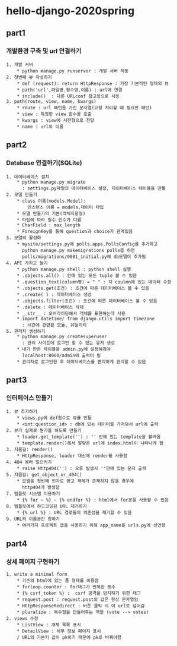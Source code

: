 # hello-django-2020spring

## part1
### 개발환경 구축 및 url 연결하기


    1. 개발 서버
	    * python manage.py runserver : 개발 서버 작동
    2. 첫번째 뷰 작성하기
	    * def (request): return HttpResponse : 가장 기본적인 형태의 뷰
		* path('url',파일명.함수명,이름) : url에 연결
		* include()  : 다른 URLconf 참고용으로 사용
    3. path(route, view, name, kwargs)
		* route : url 패턴을 가진 문자열(요청 처리할 때 필요한 패턴)
		* view : 특정한 view 함수를 호출
		* kwargs : view에 사전형으로 전달
		* name : url의 이름 
	
## part2
### Database 연결하기(SQLite)


	1. 데이터베이스 설치
		* python manage.py migrate 
		  : settings.py파일의 데이터베이스 설정, 데이터베이스 테이블을 만듦
	2. 모델 만들기
		* class 이름(models.Model):
			인스턴스 이름 = models.데이터 타입
		* 모델 만들기의 기본(객체지향형)
		* 타입에 따라 필수 인수가 다름
		* CharField : max_length
		* ForeignKey를 통해 question과 choice가 관계있음
	3. 모델의 활성화
		* mysite/settings.py에 polls.apps.PollsConfig를 추가하고 
		  python manage.py makemigrations polls를 하면
		  polls/migrations/0001_initial.py에 db모델이 추가됨
	4. API 가지고 놀기
		* python manage.py shell : python shell 실행
		* .objects.all() : 안에 있는 모든 tuple 볼 수 있음
		* .question_text(column명) = " " : 각 coulmn에 있는 데이터 수정 
		* .objects.get(조건) : 조건에 따른 데이터베이스 볼 수 있음
		* .create( ) : 데이터베이스 생성
		* .objects.filter(조건) : 조건에 따른 데이터베이스 볼 수 있음
		* .delete : 데이터베이스 삭제
		* __str__ : 오버라이딩해서 객체를 표현하는데 사용
		* import datetime/ from django.utils import timezone  
		  : 시간에 관련된 모듈, 유틸리티
	5. 관리자 생성하기
		* python manage.py createsuperuser 
		  : 관리 사이트에 로그인 할 수 있는 유저 생성
		* 내가 만든 테이블을 admin.py에 설정해줘야 
		  localhost:8000/admin에 출력이 됨
		* 관리자로 로그인한 후 데이터베이스를 편리하게 관리할 수 있음
    
## part3
### 인터페이스 만들기


    1. 뷰 추가하기
		* views.py에 def함수로 뷰를 만듦
		* <int:question_id> : db에 있는 데이터를 가져와서 url에 출력
	2. 뷰가 실제로 뭔가를 하도록 만들기
		* loader.get_template('') : '' 안에 있는 template을 불러옴
		* template.render()해서 알맞은 url에 index.html이 나타나게 함
	3. 지름길: render()
		* HttpResponse, loader 대신에 render를 사용함
	4. 404 에러 일으키기
		* raise Http404('') : 오류 발생시 ''안에 있는 문자 출력
	5. 지름길: get_object_or_404()
		* 모델을 첫번째 인자로 받고 객체가 존재하지 않을 경우에 
		  http404가 발생함
	7. 템플릿 시스템 이용하기
		* {% for ~ %} ~ {% endfor %} : html에서 for문을 사용할 수 있음
	8. 템플릿에서 하드코딩된 URL 제거하기
		* {% url %} : URL 경로들의 의존성을 제거할 수 있음
	9. URL의 이름공간 정하기
		* 여러가지 프로젝트 앱을 사용하기 위해 app_name을 urls.py에 선언함
	
## part4
###  상세 페이지 구현하기

	
    1. write a minimal form
		* 기존의 html에 있는 폼 형태를 이용함
		* forloop.counter : for태그가 반복한 횟수
		* {% csrf_token %} :  csrf 공격을 방지하기 위한 태그
		* request.post : request.post의 값은 항상 문자열임
		* HttpResponseRedirect : 버튼 클릭 시 이 url로 넘어감
		* pluralize : 복수형을 만들어주는 역할 (vote --> votes)
	2. views 수정
		* ListView : 개체 목록 표시
		* DetailView : 세부 정보 페이지 표시 
		/ URL의 기본키 값이 pk이기 때문에 pk로 바꿔야함
